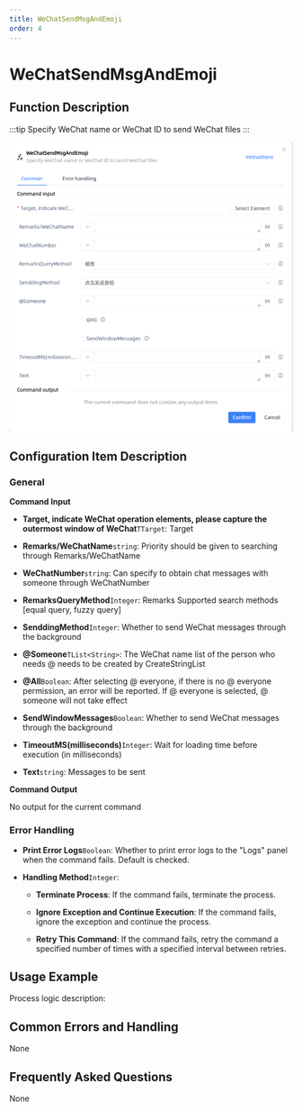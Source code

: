 ```yaml
---
title: WeChatSendMsgAndEmoji
order: 4
---
```


# WeChatSendMsgAndEmoji

## Function Description

:::tip 
Specify WeChat name or WeChat ID to send WeChat files
:::

![WeChatSendMsgAndEmoji](../../../assets/WeChatSendMsgAndEmoji_command.png)

## Configuration Item Description

### General

**Command Input**

- **Target, indicate WeChat operation elements, please capture the outermost window of WeChat**`TTarget`: Target

- **Remarks/WeChatName**`string`: Priority should be given to searching through Remarks/WeChatName

- **WeChatNumber**`string`: Can specify to obtain chat messages with someone through WeChatNumber

- **RemarksQueryMethod**`Integer`: Remarks Supported search methods [equal query, fuzzy query]

- **SenddingMethod**`Integer`: Whether to send WeChat messages through the background

- **@Someone**`TList<String>`: The WeChat name list of the person who needs @ needs to be created by CreateStringList

- **@All**`Boolean`: After selecting @ everyone, if there is no @ everyone permission, an error will be reported. If @ everyone is selected, @ someone will not take effect

- **SendWindowMessages**`Boolean`: Whether to send WeChat messages through the background

- **TimeoutMS(milliseconds)**`Integer`: Wait for loading time before execution (in milliseconds)

- **Text**`string`: Messages to be sent


**Command Output**

No output for the current command

### Error Handling

- **Print Error Logs**`Boolean`: Whether to print error logs to the "Logs" panel when the command fails. Default is checked. 

- **Handling Method**`Integer`:

    - **Terminate Process**: If the command fails, terminate the process.

    - **Ignore Exception and Continue Execution**: If the command fails, ignore the exception and continue the process.

    - **Retry This Command**: If the command fails, retry the command a specified number of times with a specified interval between retries.

## Usage Example

Process logic description:

## Common Errors and Handling

None

## Frequently Asked Questions

None

